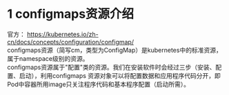 # 1 configmaps资源介绍
官方： https://kubernetes.io/zh-cn/docs/concepts/configuration/configmap/  
configmaps资源（简写cm，类型为ConfigMap）是kubernetes中的标准资源，属于namespace级别的资源。  
configmaps资源属于"配置"类的资源。我们在安装软件时会经过三步（安装、配置、启动），利用configmaps
资源对象可以将配置数据和应用程序代码分开，即Pod中容器所用image只关注程序代码和基本程序配置（启动所需）。







